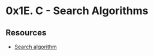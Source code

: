 # 0x1E. C - Search Algorithms
## Resources
- [Search algorithm](https://intranet.alxswe.com/rltoken/ap2kuRv8qrUMyQ0-MY3EXw)

